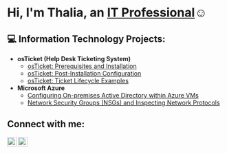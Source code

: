 <h1>Hi, I'm Thalia, an <a href="https://linkedin.com/in/thalia-l-3980a3184">IT Professional</a>☺</h1>

<h2>💻 Information Technology Projects:</h2>

- <b>osTicket (Help Desk Ticketing System)</b>
  - [osTicket: Prerequisites and Installation](https://github.com/ThaliaLeyva/osticket-prereq-install.git)
  - [osTicket: Post-Installation Configuration](https://github.com/ThaliaLeyva/post-install-config)
  - [osTicket: Ticket Lifecycle Examples](https://github.com/ThaliaLeyva/ticket-lifecycle)
- <b>Microsoft Azure</b>
  - [Configuring On-premises Active Directory within Azure VMs](https://github.com/joshmadakorcc/configure-ad)
  - [Network Security Groups (NSGs) and Inspecting Network Protocols](https://github.com/joshmadakorcc/azure-network-protocols)

<h2>Connect with me:</h2>

[<img align="left" alt="Josh | LinkedIn" width="22px" src="https://cdn.jsdelivr.net/npm/simple-icons@v3/icons/linkedin.svg" />][linkedin]
[<img align="left" alt="Josh | Instagram" width="22px" src="https://cdn.jsdelivr.net/npm/simple-icons@v3/icons/instagram.svg" />][instagram]

[instagram]: https://www.instagram.com/thalialeyva_
[linkedin]: https://linkedin.com/in/thalia-l-3980a3184
